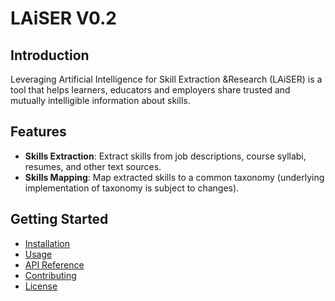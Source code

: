 # LAiSER V0.2

## Introduction
Leveraging ​Artificial ​Intelligence for ​Skill ​Extraction &​ Research (LAiSER) is a tool that helps learners, educators and employers share trusted and mutually intelligible information about skills​.

## Features
- **Skills Extraction**: Extract skills from job descriptions, course syllabi, resumes, and other text sources.
- **Skills Mapping**: Map extracted skills to a common taxonomy (underlying implementation of taxonomy is subject to changes).

## Getting Started
- [Installation](installation.md)
- [Usage](usage.md)
- [API Reference](api.md)
- [Contributing](contributing.md)
- [License](license.md)

